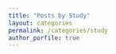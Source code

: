```yaml
---
title: "Posts by Study"
layout: categories
permalink: /categories/study
author_porfile: true
---
```

